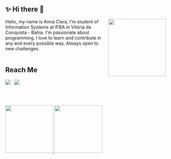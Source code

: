 ## ✨ Hi there 👋 

<img align="right" width="180" src="https://data.whicdn.com/images/344644740/original.gif">

<div>
  Hello, my name is Anna Clara, I'm student of Information Systems at IFBA in Vitória da Conquista - Bahia. I'm passionate about programming. I love to learn and contribute in any and every possible way. Always open to new challenges.
</div>

<br>

## Reach Me

<div>

  <a href = "mailto:anisferraz@gmail.com"><img src="https://img.shields.io/badge/-Gmail-red?style=for-the-badge&logo=Gmail&logoColor=white" target="_blank"></a> &nbsp;
  <a href="https://www.linkedin.com/in/annaclaraf"><img src="https://img.shields.io/badge/Linkedin-blue?style=for-the-badge&logo=Linkedin&logoColor=white" target="_blank"></a> 

</div>

<br><br>

<div>
  <a href="https://github.com/annaclaraf">
  <img height="150em" src="https://github-readme-stats.vercel.app/api?username=annaclaraf&count_private=true&show_icons=true&hide=prs,contribs&include_all_commits=true&theme=dracula">
  <img height="150em" src="https://github-readme-stats.vercel.app/api/top-langs/?username=annaclaraf&layout=compact&langs_count=8&theme=dracula">
</div>